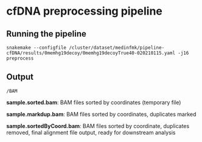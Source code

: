 # cfDNA preprocessing pipeline

## Running the pipeline
`snakemake --configfile /cluster/dataset/medinfmk/pipeline-cfDNA/results/0memhg19decoy/0memhg19decoyTrue40-020210115.yaml -j16 preprocess`


## Output
`/BAM`

**sample.sorted.bam**: BAM files sorted by coordinates (temporary file)

**sample.markdup.bam**: BAM files sorted by coordinates, duplicates marked

**sample.sortedByCoord.bam**: BAM files sorted by coordinate, duplicates removed, final alignment file output, ready for downstream analysis
